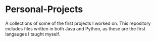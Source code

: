 # Personal-Projects
A collections of some of the first projects I worked on.
This repository includes files written in both Java and Python, as these are the first langauges I taught myself. 
